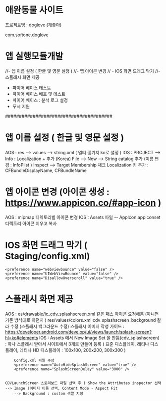 

# 애완동물 사이트
프로젝트명 : doglove (개좋아)

com.softone.doglove

# 앱 실행모듈개발
//- 앱 이름 설정 ( 한글 및 영문 설정 )
//- 앱 아이콘 변경
// - IOS 화면 드래그 막기 
//- 스플래시 화면 제공
 
- 파이어 베이스 테스트
- 파이어 베이스 배포 및 테스트
- 파이어 베이스 : 분석 로그 설정
- 푸시 지원



#######################################
# 앱 이름 설정 ( 한글 및 영문 설정 )
 AOS : res --> values --> string.xml ( 멀티 랭기지 ko로 설정 )
 IOS : 
       PROJECT --> Info : Localization + 추가 (Korea)
       File --> New --> String catalog 추가 (이름 변경 : InfoPlist ) 
       Inspect --> Target Membership 채크 
       Localization 키 추가 : CFBundleDisplayName, CFBundleName

# 앱 아이콘 변경 (아이콘 생성 :  https://www.appicon.co/#app-icon )
 AOS : mipmap 디렉토리별 아이콘 변경
 IOS : Assets 파일 -- AppIcon.appiconset 디렉토리 아이콘 지우고 복사


# IOS 화면 드래그 막기 ( Staging/config.xml)
    <preference name="webviewbounce" value="false" />
    <preference name="UIWebViewBounce" value="false" />
    <preference name="DisallowOverscroll" value="true" />

# 스플래시 화면 제공

 AOS : es/drawable/ic_cdv_splashscreen.xml 같은 패스 아이콘 요청해봄 (아니면 기존 방식대로 하던지 )
       res/values/colors.xml cdv_splashscreen_background  칼라 수정 (스플래시 백그라운드 수정)
       스를래시 이미지 작성 가이드 :  https://developer.android.com/develop/ui/views/launch/splash-screen?hl=ko#elements
 IOS : Assets 에서 New Image Set 을 만듬(cdv_splashscreen) : 
       하나 스플래시 받아서 사이트에서 3개로 만들어 등록 
       ( 표준 디스플레이,  레티나 디스플레이, 레티나 HD 디스플레이 : 100x100, 200x200, 300x300 )
       
        Config.xml 파일 수정
        <preference name="AutoHideSplashScreen" value="true" />
        <preference name="SplashScreenDelay" value="3000" />


	CDVLaunchScreen 스토리보드 파일 선택 후 ( Show the Attributes inspector 선택 
	--> Image (이미지 이름 선택, Content Mode - Aspect Fit 
        --> Background : custom 색깔 지정

